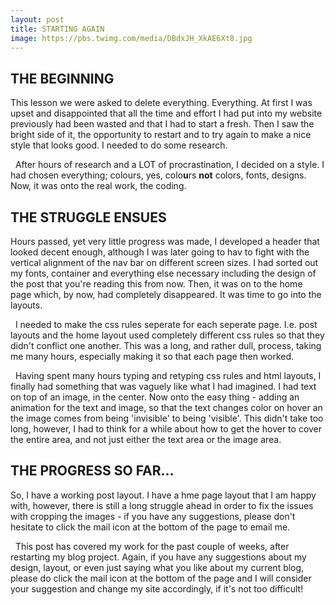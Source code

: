 ```yaml
---
layout: post
title: STARTING AGAIN
image: https://pbs.twimg.com/media/DBdxJH_XkAE6Xt8.jpg
---
```


<h2>THE BEGINNING</h2>
<p>This lesson we were asked to delete everything. Everything. At first I was upset and disappointed that all the time and effort I had put into my website previously had been wasted and that I had to start a fresh. Then I saw the bright side of it, the opportunity to restart and to try again to make a nice style that looks good. I needed to do some research.</p>
<p>  &nbsp;&nbsp;After hours of research and a LOT of procrastination, I decided on a style. I had chosen everything; colours, yes, colo<strong>u</strong>rs <strong>not</strong> colors, fonts, designs. Now, it was onto the real work, the coding.</p>
  
<h2>THE STRUGGLE ENSUES</h2>
<p>Hours passed, yet very little progress was made, I developed a header that looked decent enough, although I was later going to hav to fight with the vertical alignment of the nav bar on different screen sizes. I had sorted out my fonts, container and everything else necessary including the design of the post that you're reading this from now. Then, it was on to the home page which, by now, had completely disappeared. It was time to go into the layouts.</p>
<p>  &nbsp;&nbsp;I needed to make the css rules seperate for each seperate page. I.e. post layouts and the home layout used completely different css rules so that they didn't conflict one another. This was a long, and rather dull, process, taking me many hours, especially making it so that each page then worked.</p>
<p>  &nbsp;&nbsp;Having spent many hours typing and retyping css rules and html layouts, I finally had something that was vaguely like what I had imagined. I had text on top of an image, in the center. Now onto the easy thing - adding an animation for the text and image, so that the text changes color on hover an the image comes from being 'invisible' to being 'visible'. This didn't take too long, however, I had to think for a while about how to get the hover to cover the entire area, and not just either the text area or the image area.</p>
  
<h2>THE PROGRESS SO FAR...</h2>
<p>So, I have a working post layout. I have a hme page layout that I am happy with, however, there is still a long struggle ahead in order to fix the issues with cropping the images - if you have any suggestions, please don't hesitate to click the mail icon at the bottom of the page to email me.</p>
<p>  &nbsp;&nbsp;This post has covered my work for the past couple of weeks, after restarting my blog project. Again, if you have any suggestions about my design, layout, or even just saying what you like about my current blog, please do click the mail icon at the bottom of the page and I will consider your suggestion and change my site accordingly, if it's not too difficult!</p>
